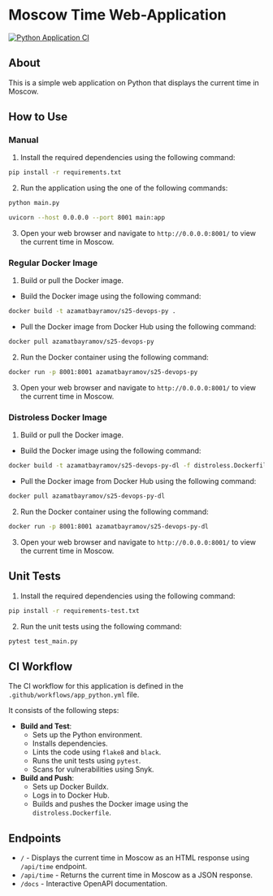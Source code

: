 # Moscow Time Web-Application

[![Python Application CI](https://github.com/azamatbayramov/S25-core-course-labs/actions/workflows/app_python.yml/badge.svg)](https://github.com/azamatbayramov/S25-core-course-labs/actions/workflows/app_python.yml)

## About

This is a simple web application on Python that displays the current time in Moscow.

## How to Use

### Manual

1. Install the required dependencies using the following command:

```bash
pip install -r requirements.txt
```

2. Run the application using the one of the following commands:

```bash
python main.py
```

```bash
uvicorn --host 0.0.0.0 --port 8001 main:app
```

3. Open your web browser and navigate to `http://0.0.0.0:8001/` to view the current time in Moscow.

### Regular Docker Image

1. Build or pull the Docker image.

- Build the Docker image using the following command:

```bash
docker build -t azamatbayramov/s25-devops-py .
```

- Pull the Docker image from Docker Hub using the following command:

```bash
docker pull azamatbayramov/s25-devops-py
```

2. Run the Docker container using the following command:

```bash
docker run -p 8001:8001 azamatbayramov/s25-devops-py
```

3. Open your web browser and navigate to `http://0.0.0.0:8001/` to view the current time in Moscow.

### Distroless Docker Image

1. Build or pull the Docker image.

- Build the Docker image using the following command:

```bash
docker build -t azamatbayramov/s25-devops-py-dl -f distroless.Dockerfile .
```

- Pull the Docker image from Docker Hub using the following command:

```bash
docker pull azamatbayramov/s25-devops-py-dl
```

2. Run the Docker container using the following command:

```bash
docker run -p 8001:8001 azamatbayramov/s25-devops-py-dl
```

3. Open your web browser and navigate to `http://0.0.0.0:8001/` to view the current time in Moscow.

## Unit Tests

1. Install the required dependencies using the following command:

```bash
pip install -r requirements-test.txt
```

2. Run the unit tests using the following command:

```bash
pytest test_main.py
```

## CI Workflow

The CI workflow for this application is defined in the `.github/workflows/app_python.yml` file.

It consists of the following steps:

- **Build and Test**:
    - Sets up the Python environment.
    - Installs dependencies.
    - Lints the code using `flake8` and `black`.
    - Runs the unit tests using `pytest`.
    - Scans for vulnerabilities using Snyk.
- **Build and Push**:
    - Sets up Docker Buildx.
    - Logs in to Docker Hub.
    - Builds and pushes the Docker image using the `distroless.Dockerfile`.

## Endpoints

- `/` - Displays the current time in Moscow as an HTML response using `/api/time` endpoint.
- `/api/time` - Returns the current time in Moscow as a JSON response.
- `/docs` - Interactive OpenAPI documentation.
